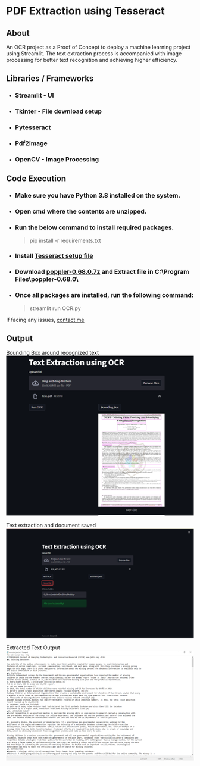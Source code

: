 # PDF Extraction using Tesseract
## About
An OCR project as a Proof of Concept to deploy a machine learning project using Streamlit. The text extraction process is accompanied with image processing for better text recognition and achieving higher efficiency. 

## Libraries / Frameworks
- ### Streamlit - UI
- ### Tkinter - File download setup
- ### Pytesseract
- ### Pdf2Image
- ### OpenCV - Image Processing
   
## Code Execution
- ### Make sure you have Python 3.8 installed on the system.
- ### Open cmd where the contents are unzipped.
- ### Run the below command to install required packages.
    > pip install -r requirements.txt
- ### Install [Tesseract setup file](https://tesseract-ocr.github.io/tessdoc/Downloads.html)
- ### Download [poppler-0.68.0.7z](https://github.com/Priyanshiguptaaa/OCRLinguist/blob/main/poppler-0.68.0_x86.7z) and Extract file in C:\Program Files\poppler-0.68.0\
- ### Once all packages are installed, run the following command:
    > streamlit run OCR.py

If facing any issues, [contact me](mailto:marlon.labor.delatorre@gmail.com)

## Output

Bounding Box around recognized text
![output1](output1.png)

Text extraction and document saved
![output2](output2.png)

Extracted Text Output
![output3](output3.png)

